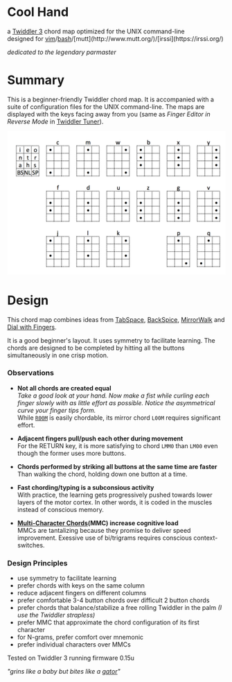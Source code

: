 # Cool Hand
a [Twiddler 3](http://twiddler.tekgear.com/index.html) chord map optimized for the UNIX command-line   
designed for [vim](http://www.vim.org/about.php)/[bash](https://en.wikipedia.org/wiki/Bash_(Unix_shell))/[mutt](http://www.mutt.org/)/[irssi](https://irssi.org/)  

*dedicated to the legendary parmaster*

# Summary
This is a beginner-friendly Twiddler chord map. It is accompanied with a suite of configuration files for the UNIX command-line. The maps are displayed with the keys facing away from you (same as *Finger Editor in Reverse Mode* in [Twiddler Tuner](http://twiddler.tekgear.com/tuner/)).

![](doc/coolhand-alphabet.png)

# Design
This chord map combines ideas from [TabSpace](http://rhodesmill.org/brandon/projects/tabspace-guide.pdf), [BackSpice](http://forum.tekgear.com/t/backspice-layout-config-fw-0-09/45), [MirrorWalk](http://forum.tekgear.com/t/on-the-walking-layout/195) and [Dial with Fingers](http://forum.tekgear.com/t/dial-with-fingers/317).

It is a good beginner's layout. It uses symmetry to facilitate learning.  The chords are designed to be completed by hitting all the buttons simultaneously in one crisp motion.

### Observations
- **Not all chords are created equal**  
*Take a good look at your hand. Now make a fist while curling each finger slowly with as little effort as possible. Notice the asymmetrical curve your finger tips form.*  
While [`R00M`](http://twiddler.tekgear.com/doc/doku.php?id=chordnotation) is easily chordable, its mirror chord `L00M` requires significant effort.


- **Adjacent fingers pull/push each other during movement**  
For the RETURN key, it is more satisfying to chord `LMM0` than `LM00` even though the former uses more buttons. 


- **Chords performed by striking all buttons at the same time are faster**  
Than walking the chord, holding down one button at a time. 


- **Fast chording/typing is a subconsious activity**  
With practice, the learning gets progressively pushed towards lower layers of the motor cortex. In other words, it is coded in the muscles instead of conscious memory.


- **[Multi-Character Chords](http://twiddler.tekgear.com/doc/doku.php?id=tuner_advanced)(MMC) increase cognitive load**  
MMCs are tantalizing because they promise to deliver speed improvement. Exessive use of bi/trigrams requires conscious context-switches. 



### Design Principles

- use symmetry to facilitate learning
- prefer chords with keys on the same column
- reduce adjacent fingers on different columns
- prefer comfortable 3-4 button chords over difficult 2 button chords
- prefer chords that balance/stabilize a free rolling Twiddler in the palm 
*(I use the Twiddler strapless)*
- prefer MMC that approximate the chord configuration of its first character
- for N-grams, prefer comfort over mnemonic
- prefer individual characters over MMCs  
  
  
Tested on Twiddler 3 running firmware 0.15u  
  
*"grins like a baby but bites like a [gator](http://forum.tekgear.com/t/cool-hand-a-beginner-friendly-chord-map/335)"*  


